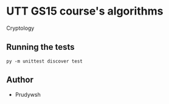 # UTT GS15 course's algorithms

Cryptology

## Running the tests

```
py -m unittest discover test
```

## Author

* Prudywsh
